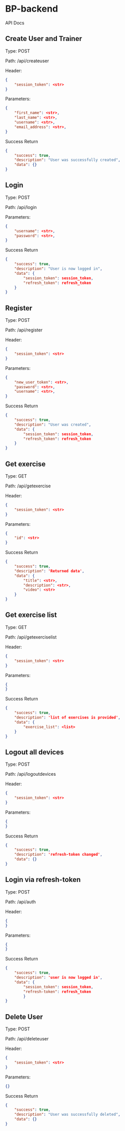 # BP-backend

API Docs



## Create User and Trainer

Type: POST 

Path: /api/createuser

Header:
```json
{
    "session_token": <str>
}
```

Parameters: 
```json
{
    "first_name": <str>,
    "last_name": <str>,
    "username": <str>,
    "email_address": <str>,
}
```
Success Return 

```json
{
    "success": true,
    "description": "User was successfully created",
    "data": {}
}
```

## Login
Type: POST 

Path: /api/login

Parameters: 
```json
{
    "username": <str>,
    "password": <str>,
}
```
Success Return 

```json
{
    "success": true,
    "description": "User is now logged in",
    "data": {
        "session_token": session_token,
        "refresh_token": refresh_token
    }
}
```

## Register

Type: POST 

Path: /api/register

Header:
```json
{
    "session_token": <str>
}
```

Parameters: 
```json
{
    "new_user_token": <str>,
    "password": <str>,
    "username": <str>,
}
```
Success Return 

```json
{
    "success": true,
    "description": "User was created",
    "data": {
        "session_token": session_token,
        "refresh_token": refresh_token
    }
}
```

## Get exercise
Type: GET 

Path: /api/getexercise

Header:
```json
{
    "session_token": <str>
}
```

Parameters: 
```json
{
    "id": <str>
}
```
Success Return 

```json
{
    "success": true,
    "description": 'Returned data',
    "data": {
        "title": <str>,
        "description": <str>,
        "video": <str>
    }
}
```

## Get exercise list
Type: GET 

Path: /api/getexerciselist

Header:
```json
{
    "session_token": <str>
}
```

Parameters: 
```json
{
}
```
Success Return 

```json
{
    "success": true,
    "description": 'list of exercises is provided',
    "data": {
        "exercise_list": <list>
    }
}
```


## Logout all devices

Type: POST 

Path: /api/logoutdevices

Header:
```json
{
    "session_token": <str>
}
```

Parameters: 
```json
{
}
```
Success Return 

```json
{
    "success": true,
    "description": 'refresh-token changed',
    "data": {}
}
```

## Login via refresh-token

Type: POST 

Path: /api/auth

Header:
```json
{
}
```

Parameters: 
```json
{
}
```
Success Return 

```json
{
    "success": true,
    "description": 'user is now logged in',
    "data": {
        "session_token": session_token,
        "refresh-token": refresh_token
        }
}
```

## Delete User

Type: POST 

Path: /api/deleteuser

Header:
```json
{
    "session_token": <str>
}
```

Parameters: 
```json
{}
```
Success Return 

```json
{
    "success": true,
    "description": "User was successfully deleted",
    "data": {}
}
```